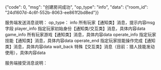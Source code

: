 {"code": 0, "msg": "创建房间成功", "op_type": "info", "data": {"room_id": "24d1607d-4c6f-552b-8063-ee861f2bd8ed"}}

服务端发送消息说明：
op_type：
    info            所有玩家【通知类】消息，提示内容msg字段
    player_info     指定玩家初始身份【通知类/交互类】消息，具体内容data
    game_info       所有玩家游戏【通知类】消息，具体内容data
    operate_info    指定玩家技能【通知类】消息，具体内容data
    operate_end     指定玩家技能操作完成【通知类】消息，具体内容data
    wait_back       特殊【交互类】消息（目前：猎人技能发动使用），具体内容data


服务端接受消息说明：
